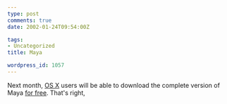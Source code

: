 ```yaml
---
type: post
comments: true
date: 2002-01-24T09:54:00Z

tags:
- Uncategorized
title: Maya

wordpress_id: 1057
---
```


Next month, [OS X](http://www.apple.com/macosx/) users will be able to download the complete version of Maya [for free](http://www.aliaswavefront.com/en/Community/Special/ple_announce/index.html). That's right, 
